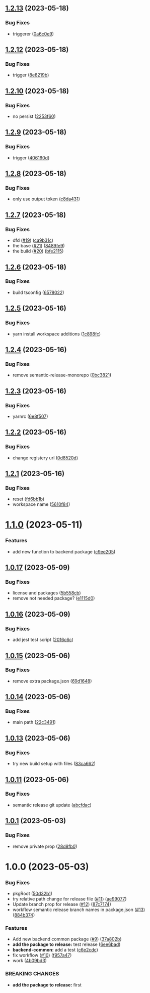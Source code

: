 ## [1.2.13](https://github.com/andrew-org-test/example-mono/compare/backend-common-v1.2.12...backend-common-v1.2.13) (2023-05-18)


### Bug Fixes

* triggerer ([0a6c0e9](https://github.com/andrew-org-test/example-mono/commit/0a6c0e9d19064291c5b0a5532ac3023e2bcf5439))

## [1.2.12](https://github.com/andrew-org-test/example-mono/compare/backend-common-v1.2.11...backend-common-v1.2.12) (2023-05-18)


### Bug Fixes

* trigger ([8e8219b](https://github.com/andrew-org-test/example-mono/commit/8e8219b4861d3ea5f9b20b6e7e66cf07624aad88))

## [1.2.10](https://github.com/andrew-org-test/example-mono/compare/backend-common-v1.2.9...backend-common-v1.2.10) (2023-05-18)


### Bug Fixes

* no persist ([2253f60](https://github.com/andrew-org-test/example-mono/commit/2253f604452bd651f749b41d641abe615907a28d))

## [1.2.9](https://github.com/andrew-org-test/example-mono/compare/backend-common-v1.2.8...backend-common-v1.2.9) (2023-05-18)


### Bug Fixes

* trigger ([406160d](https://github.com/andrew-org-test/example-mono/commit/406160dfcf9e63ec5d374240f13075715830bbe6))

## [1.2.8](https://github.com/andrew-org-test/example-mono/compare/backend-common-v1.2.7...backend-common-v1.2.8) (2023-05-18)


### Bug Fixes

* only use output token ([c8da431](https://github.com/andrew-org-test/example-mono/commit/c8da43178c086f89dd092f25f9a3d7aae03b238a))

## [1.2.7](https://github.com/andrew-org-test/example-mono/compare/backend-common-v1.2.6...backend-common-v1.2.7) (2023-05-18)


### Bug Fixes

* dfd ([#19](https://github.com/andrew-org-test/example-mono/issues/19)) ([ca9b31c](https://github.com/andrew-org-test/example-mono/commit/ca9b31c4bc1c268529b305cbf5599612cb0d6cf4))
* the base ([#21](https://github.com/andrew-org-test/example-mono/issues/21)) ([8489fe9](https://github.com/andrew-org-test/example-mono/commit/8489fe9775dec60257a15653f8f7726388917e2e))
* the build ([#20](https://github.com/andrew-org-test/example-mono/issues/20)) ([bfe2115](https://github.com/andrew-org-test/example-mono/commit/bfe21150e1f9aa9078eb0af9066fcd66131b0af4))

## [1.2.6](https://github.com/andrew-org-test/example-mono/compare/backend-common-v1.2.5...backend-common-v1.2.6) (2023-05-18)


### Bug Fixes

* build tsconfig ([6578022](https://github.com/andrew-org-test/example-mono/commit/657802252ac02046ce41a4a46d3bd9f94cca57a9))

## [1.2.5](https://github.com/andrew-org-test/example-mono/compare/backend-common-v1.2.4...backend-common-v1.2.5) (2023-05-16)


### Bug Fixes

* yarn install workspace additions ([1c898fc](https://github.com/andrew-org-test/example-mono/commit/1c898fc13af3b68814f8f1febd4bbf4e1610437b))

## [1.2.4](https://github.com/andrew-org-test/example-mono/compare/backend-common-v1.2.3...backend-common-v1.2.4) (2023-05-16)


### Bug Fixes

* remove semantic-release-monorepo ([0bc3821](https://github.com/andrew-org-test/example-mono/commit/0bc38218edf6b5e32aa729b351bdca2ffd3f2660))

## [1.2.3](https://github.com/andrew-org-test/example-mono/compare/backend-common-v1.2.2...backend-common-v1.2.3) (2023-05-16)


### Bug Fixes

* yarnrc ([6e8f507](https://github.com/andrew-org-test/example-mono/commit/6e8f5075e8aa9b91ff4609417b8c720ad7c1842a))

## [1.2.2](https://github.com/andrew-org-test/example-mono/compare/backend-common-v1.2.1...backend-common-v1.2.2) (2023-05-16)


### Bug Fixes

* change registery url ([0d8520d](https://github.com/andrew-org-test/example-mono/commit/0d8520d5fc6c8f24773d0c400d886c0519c21cd9))

## [1.2.1](https://github.com/andrew-org-test/example-mono/compare/backend-common-v1.2.0...backend-common-v1.2.1) (2023-05-16)


### Bug Fixes

* reset ([fd6bb1b](https://github.com/andrew-org-test/example-mono/commit/fd6bb1bb10e7d13d85b8b9b81bdd9f847eaf8e51))
* workspace name ([5610f84](https://github.com/andrew-org-test/example-mono/commit/5610f843b2878a2b5a549832d19fd39e1d41147a))

# [1.1.0](https://github.com/andrew-org-test/example-mono/compare/backend-common-v1.0.17...backend-common-v1.1.0) (2023-05-11)


### Features

* add new function to backend package ([c9ee205](https://github.com/andrew-org-test/example-mono/commit/c9ee2055e3c166cc59c3f90c25fa17e7c7d77813))

## [1.0.17](https://github.com/andrew-org-test/example-mono/compare/backend-common-v1.0.16...backend-common-v1.0.17) (2023-05-09)


### Bug Fixes

* license and packages ([5b558cb](https://github.com/andrew-org-test/example-mono/commit/5b558cb19ab5d3a4e2366239a22b9793fd2e8121))
* remove not needed package? ([e1115d0](https://github.com/andrew-org-test/example-mono/commit/e1115d04f8962aee0c427cf72d3774dc8cc17644))

## [1.0.16](https://github.com/andrew-org-test/example-mono/compare/backend-common-v1.0.15...backend-common-v1.0.16) (2023-05-09)


### Bug Fixes

* add jest test script ([2016c6c](https://github.com/andrew-org-test/example-mono/commit/2016c6cfefcd51a09dcfe30edcdf65e5be06b403))

## [1.0.15](https://github.com/andrew-org-test/example-mono/compare/backend-common-v1.0.14...backend-common-v1.0.15) (2023-05-06)


### Bug Fixes

* remove extra package.json ([69d1648](https://github.com/andrew-org-test/example-mono/commit/69d1648bd540f7f3ece7cf771aa9a0815c57ba82))

## [1.0.14](https://github.com/andrew-org-test/example-mono/compare/backend-common-v1.0.13...backend-common-v1.0.14) (2023-05-06)


### Bug Fixes

* main path ([22c3491](https://github.com/andrew-org-test/example-mono/commit/22c3491902c87c1f379f0d5b082dc97c2da01ada))

## [1.0.13](https://github.com/andrew-org-test/example-mono/compare/backend-common-v1.0.12...backend-common-v1.0.13) (2023-05-06)


### Bug Fixes

* try new build setup with files ([83ca662](https://github.com/andrew-org-test/example-mono/commit/83ca662163afe6df5190dfcfb6b0b0a9ce61fecb))

## [1.0.11](https://github.com/andrew-org-test/example-mono/compare/backend-common-v1.0.10...backend-common-v1.0.11) (2023-05-06)


### Bug Fixes

* semantic release git update ([abcfdac](https://github.com/andrew-org-test/example-mono/commit/abcfdac34615c655d6dfc26f93439e6ae2462278))

## [1.0.1](https://github.com/andrew-org-test/example-mono/compare/backend-common-v1.0.0...backend-common-v1.0.1) (2023-05-03)


### Bug Fixes

* remove private prop ([28d8fb0](https://github.com/andrew-org-test/example-mono/commit/28d8fb051318cca3a93290eb7b0271a041d81ba0))

# 1.0.0 (2023-05-03)


### Bug Fixes

* pkgRoot ([50d32b1](https://github.com/andrew-org-test/example-mono/commit/50d32b1e234f79ac35dbec806bfbf107d5b0b1b9))
* try relative path change for release file ([#11](https://github.com/andrew-org-test/example-mono/issues/11)) ([ae99077](https://github.com/andrew-org-test/example-mono/commit/ae9907758c792cab47831b93c0c68f4999899d50))
* Update branch prop for release ([#12](https://github.com/andrew-org-test/example-mono/issues/12)) ([87c7174](https://github.com/andrew-org-test/example-mono/commit/87c7174b99161123f66778f420f7cfbbfefb200a))
* workflow semantic release branch names in package.json ([#13](https://github.com/andrew-org-test/example-mono/issues/13)) ([884b374](https://github.com/andrew-org-test/example-mono/commit/884b3744ee7d2414a50c0540642d62394f9d0d2d))


### Features

* Add new backend common package ([#9](https://github.com/andrew-org-test/example-mono/issues/9)) ([37a802b](https://github.com/andrew-org-test/example-mono/commit/37a802be3f65435167a48ef1dc5a0221f0e58d39))
* **add the package to release:** test release ([6ee6bad](https://github.com/andrew-org-test/example-mono/commit/6ee6bad14bfabd9b82996dcc4250206438e1976a))
* **backend-common:** add a test ([c6e2cdc](https://github.com/andrew-org-test/example-mono/commit/c6e2cdc2849b596f1d7883bb3286f3cb1b26f9bd))
* fix workflow ([#10](https://github.com/andrew-org-test/example-mono/issues/10)) ([f957a47](https://github.com/andrew-org-test/example-mono/commit/f957a476949162f24b2ce98289670145017f68d4))
* work ([4b09bd3](https://github.com/andrew-org-test/example-mono/commit/4b09bd35e3f96552c47502fa59cb07023aa97354))


### BREAKING CHANGES

* **add the package to release:** first
